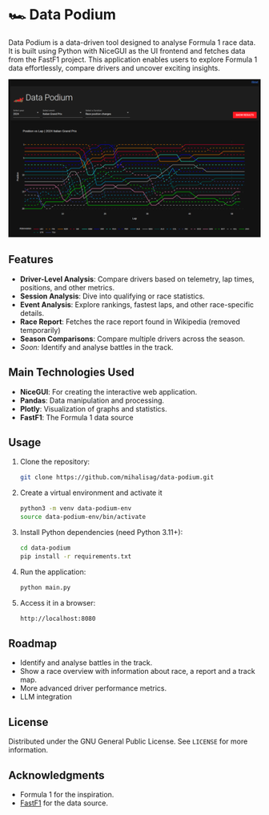 # 🏎️ Data Podium

Data Podium is a data-driven tool designed to analyse Formula 1 race data. It is built using Python with NiceGUI as the UI frontend and fetches data from the FastF1 project. This application enables users to explore Formula 1 data effortlessly, compare drivers and uncover exciting insights.


![Main Screen](/images/main_screen.png)


## Features

- **Driver-Level Analysis**: Compare drivers based on telemetry, lap times, positions, and other metrics.
- **Session Analysis**: Dive into qualifying or race statistics.
- **Event Analysis**: Explore rankings, fastest laps, and other race-specific details.
- **Race Report**: Fetches the race report found in Wikipedia (removed temporarily)
- **Season Comparisons**: Compare multiple drivers across the season.
- *Soon:* Identify and analyse battles in the track.


## Main Technologies Used

- **NiceGUI**: For creating the interactive web application.
- **Pandas**: Data manipulation and processing.
- **Plotly**: Visualization of graphs and statistics.
- **FastF1**: The Formula 1 data source


## Usage

1. Clone the repository:
    ```sh
    git clone https://github.com/mihalisag/data-podium.git
    ```
2. Create a virtual environment and activate it
    ```sh
    python3 -m venv data-podium-env
    source data-podium-env/bin/activate
    ```
3. Install Python dependencies (need Python 3.11+):
    ```sh
    cd data-podium
    pip install -r requirements.txt
    ```
4. Run the application:
    ```sh
    python main.py
    ```
5. Access it in a browser:
    ```sh
    http://localhost:8080
    ```

## Roadmap

- Identify and analyse battles in the track.
- Show a race overview with information about race, a report and a track map.
- More advanced driver performance metrics.
- LLM integration

## License

Distributed under the GNU General Public License. See `LICENSE` for more information.


## Acknowledgments

- Formula 1 for the inspiration.
- [FastF1](https://github.com/theOehrly/Fast-F1) for the data source.


